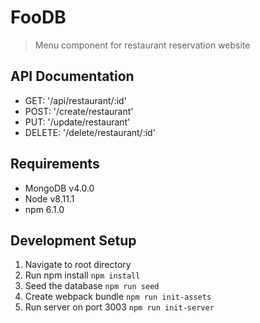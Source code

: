 # FooDB

> Menu component for restaurant reservation website

## API Documentation

* GET: '/api/restaurant/:id'
* POST: '/create/restaurant'
* PUT: '/update/restaurant'
* DELETE: '/delete/restaurant/:id'

## Requirements
* MongoDB v4.0.0
* Node v8.11.1
* npm 6.1.0

## Development Setup
1. Navigate to root directory
2. Run npm install
  `npm install`
3. Seed the database
  `npm run seed`
4. Create webpack bundle
  `npm run init-assets`
5. Run server on port 3003
  `npm run init-server`

